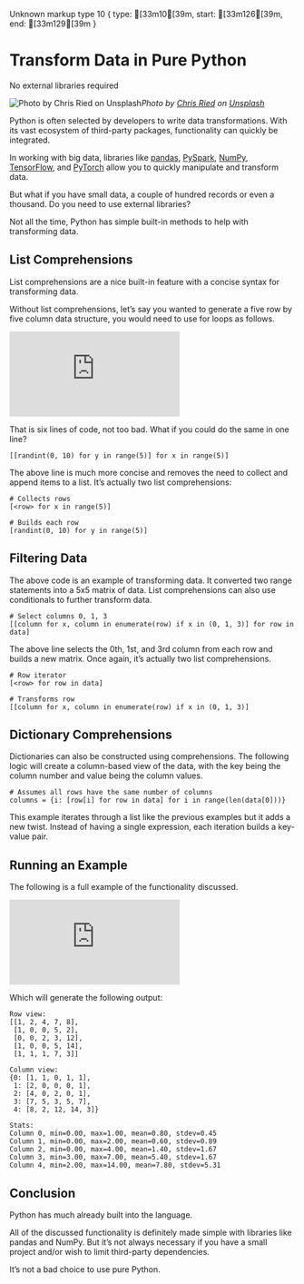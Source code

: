 Unknown markup type 10 { type: [33m10[39m, start: [33m126[39m, end: [33m129[39m }

# Transform Data in Pure Python

No external libraries required

![Photo by [Chris Ried](https://unsplash.com/@cdr6934?utm_source=medium&utm_medium=referral) on [Unsplash](https://unsplash.com?utm_source=medium&utm_medium=referral)](https://cdn-images-1.medium.com/max/12032/0*Y-yj3iI9UQHfUMur)*Photo by [Chris Ried](https://unsplash.com/@cdr6934?utm_source=medium&utm_medium=referral) on [Unsplash](https://unsplash.com?utm_source=medium&utm_medium=referral)*

Python is often selected by developers to write data transformations. With its vast ecosystem of third-party packages, functionality can quickly be integrated.

In working with big data, libraries like [pandas](https://pandas.pydata.org/), [PySpark](https://spark.apache.org/docs/latest/api/python/index.html), [NumPy](https://numpy.org/), [TensorFlow](https://www.tensorflow.org/), and [PyTorch](https://pytorch.org/) allow you to quickly manipulate and transform data.

But what if you have small data, a couple of hundred records or even a thousand. Do you need to use external libraries?

Not all the time, Python has simple built-in methods to help with transforming data.

## List Comprehensions

List comprehensions are a nice built-in feature with a concise syntax for transforming data.

Without list comprehensions, let’s say you wanted to generate a five row by five column data structure, you would need to use for loops as follows.

<iframe src="https://medium.com/media/a7799f15a2176418d4c562312f4efe2f" frameborder=0></iframe>

That is six lines of code, not too bad. What if you could do the same in one line?

    [[randint(0, 10) for y in range(5)] for x in range(5)]

The above line is much more concise and removes the need to collect and append items to a list. It’s actually two list comprehensions:

    # Collects rows
    [<row> for x in range(5)]

    # Builds each row
    [randint(0, 10) for y in range(5)]

## Filtering Data

The above code is an example of transforming data. It converted two range statements into a 5x5 matrix of data. List comprehensions can also use conditionals to further transform data.

    # Select columns 0, 1, 3
    [[column for x, column in enumerate(row) if x in (0, 1, 3)] for row in data]

The above line selects the 0th, 1st, and 3rd column from each row and builds a new matrix. Once again, it’s actually two list comprehensions.

    # Row iterator
    [<row> for row in data]

    # Transforms row
    [[column for x, column in enumerate(row) if x in (0, 1, 3)]

## Dictionary Comprehensions

Dictionaries can also be constructed using comprehensions. The following logic will create a column-based view of the data, with the key being the column number and value being the column values.

    # Assumes all rows have the same number of columns
    columns = {i: [row[i] for row in data] for i in range(len(data[0]))}

This example iterates through a list like the previous examples but it adds a new twist. Instead of having a single expression, each iteration builds a key-value pair.

## Running an Example

The following is a full example of the functionality discussed.

<iframe src="https://medium.com/media/6a7eba556156a4fbc06d8d10b2837225" frameborder=0></iframe>

Which will generate the following output:

    Row view:
    [[1, 2, 4, 7, 8],
     [1, 0, 0, 5, 2],
     [0, 0, 2, 3, 12],
     [1, 0, 0, 5, 14],
     [1, 1, 1, 7, 3]]

    Column view:
    {0: [1, 1, 0, 1, 1],
     1: [2, 0, 0, 0, 1],
     2: [4, 0, 2, 0, 1],
     3: [7, 5, 3, 5, 7],
     4: [8, 2, 12, 14, 3]}

    Stats:
    Column 0, min=0.00, max=1.00, mean=0.80, stdev=0.45
    Column 1, min=0.00, max=2.00, mean=0.60, stdev=0.89
    Column 2, min=0.00, max=4.00, mean=1.40, stdev=1.67
    Column 3, min=3.00, max=7.00, mean=5.40, stdev=1.67
    Column 4, min=2.00, max=14.00, mean=7.80, stdev=5.31

## Conclusion

Python has much already built into the language.

All of the discussed functionality is definitely made simple with libraries like pandas and NumPy. But it’s not always necessary if you have a small project and/or wish to limit third-party dependencies.

It’s not a bad choice to use pure Python.
